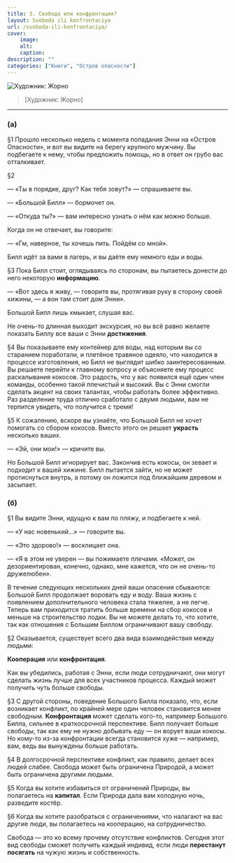 ```yaml
---
title: 3. Свобода или конфронтация?
layout: Svoboda ili konfrontaciya
url: /svoboda-ili-konfrontaciya/
cover:
    image:
    alt: 
    caption: 
description: ""
categories: ["Книги", "Остров опасности"]
---
```


![Художник: Жорно](/img/books/antologiya-anarho-kapitalizma/3.jpg "")
>[Художник: Жорно]

-----


### <h3>(а)</h3>


§1 Прошло несколько недель с момента попадания Энни на «Остров Опасности», и вот вы видите на берегу крупного мужчину. Вы подбегаете к нему, чтобы предложить помощь, но в ответ он грубо вас отталкивает.

§2

— «Ты в порядке, друг? Как тебя зовут?» — спрашиваете вы.

— «Большой Билл» — бормочет он.

— «Откуда ты?» — вам интересно узнать о нём как можно больше.

Когда он не отвечает, вы говорите:

— «Гм, наверное, ты хочешь пить. Пойдём со мной».

Билл идёт за вами в лагерь, и вы даёте ему немного еды и воды.

§3 Пока Билл стоит, оглядываясь по сторонам, вы пытаетесь донести до него некоторую **информацию**.

— «Вот здесь я живу, — говорите вы, протягивая руку в сторону своей хижины, — а вон там стоит дом Энни».

Большой Билл лишь хмыкает, слушая вас.

Не очень-то длинная выходит экскурсия, но вы всё равно желаете показать Биллу все ваши с Энни **достижения**.

§4 Вы показываете ему контейнер для воды, над которым вы со старанием поработали, и плетёное травяное одеяло, что находится в процессе изготовления, но Билл не выглядит шибко заинтересованным. Вы решаете перейти к главному вопросу и объясняете ему процесс раскалывания кокосов. Это радость, что у вас появился ещё один член команды, особенно такой плечистый и высокий. Вы с Энни смогли сделать акцент на своих талантах, чтобы работать более эффективно. Раз разделение труда отлично сработало с двумя людьми, вам не терпится увидеть, что получится с тремя!

§5 К сожалению, вскоре вы узнаёте, что Большой Билл не хочет помогать со сбором кокосов. Вместо этого он решает **украсть** несколько ваших.

— «Эй, они мои!» — кричите вы.

Но Большой Билл игнорирует вас. Закончив есть кокосы, он зевает и подходит к вашей хижине. Билл пытается зайти, но не может протиснуться внутрь, а потому он ложится под ближайшим деревом и засыпает.

### <h3>(б)</h3>


§1 Вы видите Энни, идущую к вам по пляжу, и подбегаете к ней.

— «У нас новенький...» — говорите вы.

— «Это здорово!» — восклицает она.

— «Я в этом не уверен — вы пожимаете плечами. «Может, он дезориентирован, конечно, однако, мне кажется, что он не очень-то дружелюбен».

В течение следующих нескольких дней ваши опасения сбываются: Большой Билл продолжает воровать еду и воду. Ваша жизнь с появлением дополнительного человека стала тяжелее, а не легче. Теперь вам приходится тратить больше времени на сбор кокосов и меньше на строительство лодки. Вы не можете делать то, что хотите, так как отношения с Большим Биллом ограничивают вашу свободу.

§2 Оказывается, существует всего два вида взаимодействия между людьми:

**Кооперация** или **конфронтация**.

Как вы убедились, работая с Энни, если люди сотрудничают, они могут сделать жизнь лучше для всех участников процесса. Каждый может получить чуть больше свободы.

§3 С другой стороны, поведение Большого Билла показало, что, если возникает конфликт, по крайней мере один человек становится менее свободным. **Конфронтация** может сделать кого-то, например Большого Билла, сильнее в краткосрочной перспективе. Билл получает больше свободы, так как ему не нужно добывать еду — он ворует ваши кокосы. Но кому-то из-за конфронтации всегда становится хуже — например, вам, ведь вы вынуждены больше работать.

§4 В долгосрочной перспективе конфликт, как правило, делает всех людей слабее. Свобода может быть ограничена Природой, а может быть ограничена другими людьми.

§5 Когда вы хотите избавиться от ограничений Природы, вы полагаетесь на **капитал**. Если Природа дала вам холодную ночь, разведите костёр.

§6 Когда вы хотите разобраться с ограничениями, что налагают на вас другие люди, вы полагаетесь на кооперацию, на сотрудничество.

Свобода — это ко всему прочему отсутствие конфликтов. Сегодня этот вид свободы сможет получить каждый индивид, если люди **перестанут посягать** на чужую жизнь и собственность.